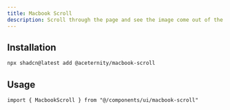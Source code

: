 ```yaml
---
title: Macbook Scroll
description: Scroll through the page and see the image come out of the screen, as seen on Fey.com website.
---
```


## Installation

```bash
npx shadcn@latest add @aceternity/macbook-scroll
```

## Usage

```tsx showLineNumbers
import { MacbookScroll } from "@/components/ui/macbook-scroll"
```
